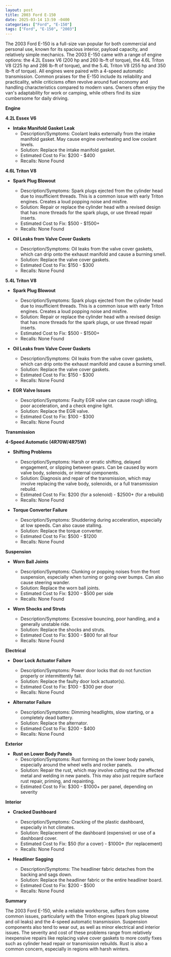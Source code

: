 ```yaml
---
layout: post
title: 2003 Ford E-150
date: 2025-03-14 13:59 -0400
categories: ["Ford", "E-150"]
tags: ["Ford", "E-150", "2003"]
---
```

The 2003 Ford E-150 is a full-size van popular for both commercial and personal use, known for its spacious interior, payload capacity, and relatively simple mechanics. The 2003 E-150 came with a range of engine options: the 4.2L Essex V6 (200 hp and 260 lb-ft of torque), the 4.6L Triton V8 (225 hp and 286 lb-ft of torque), and the 5.4L Triton V8 (255 hp and 350 lb-ft of torque). All engines were paired with a 4-speed automatic transmission. Common praises for the E-150 include its reliability and practicality, while criticisms often revolve around fuel economy and handling characteristics compared to modern vans. Owners often enjoy the van's adaptability for work or camping, while others find its size cumbersome for daily driving.

**Engine**

**4.2L Essex V6**

* **Intake Manifold Gasket Leak**
    * Description/Symptoms: Coolant leaks externally from the intake manifold gasket. May cause engine overheating and low coolant levels.
    * Solution: Replace the intake manifold gasket.
    * Estimated Cost to Fix: $200 - $400
    * Recalls: None Found

**4.6L Triton V8**

* **Spark Plug Blowout**
    * Description/Symptoms: Spark plugs ejected from the cylinder head due to insufficient threads. This is a common issue with early Triton engines. Creates a loud popping noise and misfire.
    * Solution: Repair or replace the cylinder head with a revised design that has more threads for the spark plugs, or use thread repair inserts.
    * Estimated Cost to Fix: $500 - $1500+
    * Recalls: None Found

* **Oil Leaks from Valve Cover Gaskets**
    * Description/Symptoms: Oil leaks from the valve cover gaskets, which can drip onto the exhaust manifold and cause a burning smell.
    * Solution: Replace the valve cover gaskets.
    * Estimated Cost to Fix: $150 - $300
    * Recalls: None Found

**5.4L Triton V8**

* **Spark Plug Blowout**
    * Description/Symptoms: Spark plugs ejected from the cylinder head due to insufficient threads. This is a common issue with early Triton engines. Creates a loud popping noise and misfire.
    * Solution: Repair or replace the cylinder head with a revised design that has more threads for the spark plugs, or use thread repair inserts.
    * Estimated Cost to Fix: $500 - $1500+
    * Recalls: None Found

* **Oil Leaks from Valve Cover Gaskets**
    * Description/Symptoms: Oil leaks from the valve cover gaskets, which can drip onto the exhaust manifold and cause a burning smell.
    * Solution: Replace the valve cover gaskets.
    * Estimated Cost to Fix: $150 - $300
    * Recalls: None Found

* **EGR Valve Issues**
    * Description/Symptoms: Faulty EGR valve can cause rough idling, poor acceleration, and a check engine light.
    * Solution: Replace the EGR valve.
    * Estimated Cost to Fix: $100 - $300
    * Recalls: None Found

**Transmission**

**4-Speed Automatic (4R70W/4R75W)**

* **Shifting Problems**
    * Description/Symptoms: Harsh or erratic shifting, delayed engagement, or slipping between gears. Can be caused by worn valve body, solenoids, or internal components.
    * Solution: Diagnosis and repair of the transmission, which may involve replacing the valve body, solenoids, or a full transmission rebuild.
    * Estimated Cost to Fix: $200 (for a solenoid) - $2500+ (for a rebuild)
    * Recalls: None Found

* **Torque Converter Failure**
    * Description/Symptoms: Shuddering during acceleration, especially at low speeds. Can also cause stalling.
    * Solution: Replace the torque converter.
    * Estimated Cost to Fix: $500 - $1200
    * Recalls: None Found

**Suspension**

* **Worn Ball Joints**
    * Description/Symptoms: Clunking or popping noises from the front suspension, especially when turning or going over bumps. Can also cause steering wander.
    * Solution: Replace the worn ball joints.
    * Estimated Cost to Fix: $200 - $500 per side
    * Recalls: None Found

* **Worn Shocks and Struts**
    * Description/Symptoms: Excessive bouncing, poor handling, and a generally unstable ride.
    * Solution: Replace the shocks and struts.
    * Estimated Cost to Fix: $300 - $800 for all four
    * Recalls: None Found

**Electrical**

* **Door Lock Actuator Failure**
    * Description/Symptoms: Power door locks that do not function properly or intermittently fail.
    * Solution: Replace the faulty door lock actuator(s).
    * Estimated Cost to Fix: $100 - $300 per door
    * Recalls: None Found

* **Alternator Failure**
    * Description/Symptoms: Dimming headlights, slow starting, or a completely dead battery.
    * Solution: Replace the alternator.
    * Estimated Cost to Fix: $200 - $400
    * Recalls: None Found

**Exterior**

* **Rust on Lower Body Panels**
    * Description/Symptoms: Rust forming on the lower body panels, especially around the wheel wells and rocker panels.
    * Solution: Repair the rust, which may involve cutting out the affected metal and welding in new panels. This may also just require surface rust repair, priming, and repainting.
    * Estimated Cost to Fix: $300 - $1000+ per panel, depending on severity

**Interior**

* **Cracked Dashboard**
    * Description/Symptoms: Cracking of the plastic dashboard, especially in hot climates.
    * Solution: Replacement of the dashboard (expensive) or use of a dashboard cover.
    * Estimated Cost to Fix: $50 (for a cover) - $1000+ (for replacement)
    * Recalls: None Found

* **Headliner Sagging**
    * Description/Symptoms: The headliner fabric detaches from the backing and sags down.
    * Solution: Replace the headliner fabric or the entire headliner board.
    * Estimated Cost to Fix: $200 - $500
    * Recalls: None Found

**Summary**

The 2003 Ford E-150, while a reliable workhorse, suffers from some common issues, particularly with the Triton engines (spark plug blowout and oil leaks) and the 4-speed automatic transmission. Suspension components also tend to wear out, as well as minor electrical and interior issues. The severity and cost of these problems range from relatively inexpensive repairs like replacing valve cover gaskets to more costly fixes such as cylinder head repair or transmission rebuilds. Rust is also a common concern, especially in regions with harsh winters.

